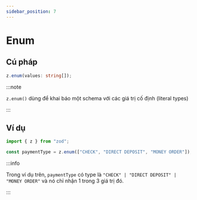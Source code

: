 ```yaml
---
sidebar_position: 7
---
```


# Enum

## Cú pháp

```ts
z.enum(values: string[]);
```

:::note

`z.enum()` dùng để khai báo một schema với các giá trị cố định (literal types)

:::

## Ví dụ

```ts
import { z } from "zod";

const paymentType = z.enum(["CHECK", "DIRECT DEPOSIT", "MONEY ORDER"]);
```

:::info

Trong ví dụ trên, `paymentType` có type là `"CHECK" | "DIRECT DEPOSIT" | "MONEY ORDER"` và nó chỉ nhận 1 trong 3 giá trị đó.

:::

